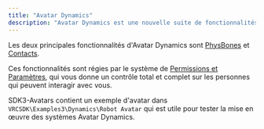 ```yaml
---
title: "Avatar Dynamics"
description: "Avatar Dynamics est une nouvelle suite de fonctionnalités visant à créer des interactions amusantes et intéressantes entre les avatars. Comme on peut s'y attendre, ces fonctionnalités sont très puissantes, il y a donc beaucoup de choses à couvrir ici !"
---
```


Les deux principales fonctionnalités d'Avatar Dynamics sont [PhysBones](/avatars/avatar-dynamics/physbones) et [Contacts](/avatars/avatar-dynamics/contacts).

Ces fonctionnalités sont régies par le système de [Permissions et Paramètres](https://docs.vrchat.com/docs/permissions-and-settings), qui vous donne un contrôle total et complet sur les personnes qui peuvent interagir avec vous.

SDK3-Avatars contient un exemple d'avatar dans `VRCSDK\Examples3\Dynamics\Robot Avatar` qui est utile pour tester la mise en œuvre des systèmes Avatar Dynamics.